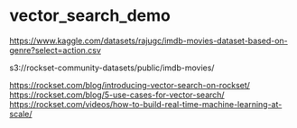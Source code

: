 # vector_search_demo

https://www.kaggle.com/datasets/rajugc/imdb-movies-dataset-based-on-genre?select=action.csv

s3://rockset-community-datasets/public/imdb-movies/

https://rockset.com/blog/introducing-vector-search-on-rockset/
https://rockset.com/blog/5-use-cases-for-vector-search/
https://rockset.com/videos/how-to-build-real-time-machine-learning-at-scale/
